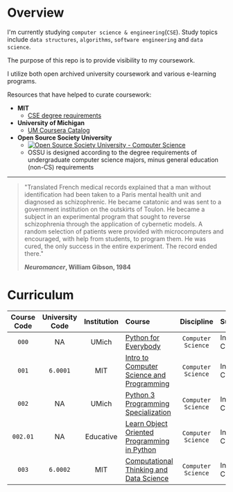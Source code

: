 
# Overview

I'm currently studying `computer science & engineering`(`CSE`). Study topics include `data structures`, `algorithms`, `software engineering` and `data science`.

The purpose of this repo is to provide visibility to my coursework.

I utilize both open archived university coursework and various e-learning programs. 

Resources that have helped to curate coursework:

* **MIT**
	* [CSE degree requirements](http://catalog.mit.edu/degree-charts/computer-science-engineering-course-6-3/)
* **University of Michigan**
	* [UM Coursera Catalog](https://online.umich.edu/coursera-for-students/)
* **Open Source Society University**
	* [![Open Source Society University - Computer Science](https://img.shields.io/badge/OSSU-computer--science-blue.svg)](https://github.com/ossu/computer-science)
	* OSSU is designed according to the degree requirements of undergraduate computer science majors, minus general education (non-CS) requirements



---


> "Translated French medical records explained that a man without identification had been taken to a Paris mental health unit and diagnosed as schizophrenic. He became catatonic and was sent to a government institution on the outskirts of Toulon. He became a subject in an experimental program that sought to reverse schizophrenia through the application of cybernetic models. A random selection of patients were provided with microcomputers and encouraged, with help from students, to program them. He was cured, the only success in the entire experiment. The record ended there." 
> 
> **_Neuromancer_, William Gibson, 1984**



# Curriculum



| Course Code     | University Code     | Institution               | Course                                    								                                      | Discipline         | Subject                    |  Repo						
| :-----------:   | :---------------:   | :-----------------------: | :------------------------------------------------------------------------------                                                                                 | :----------------: | :------------------------- |  :----------------:  				
| `000`           |  NA                 | UMich                     | [Python for Everybody](https://www.py4e.com/lessons)                      					                                      | `Computer Science`   | Intro-CS                 |  [Folder]( https://github.com/rovertm/Open-Source-Curriculum/tree/main/000-Python-for-Everybody )
| `001`           | `6.0001`            | MIT                       | [Intro to Computer Science and Programming](https://ocw.mit.edu/courses/6-0001-introduction-to-computer-science-and-programming-in-python-fall-2016/) 	         | `Computer Science`   | Intro-CS              |  [Folder]( https://github.com/rovertm/Open-Source-Curriculum/tree/main/001-Intro-to-CS-and-Programming )
| `002`           |  NA                 | UMich                     | [Python 3 Programming Specialization](https://www.coursera.org/specializations/python-3-programming?#courses)                      			         | `Computer Science`   | Intro-CS              |  [Folder]( https://github.com/rovertm/Open-Source-Curriculum/tree/main/002-Python-3-Specialization )
| `002.01`        |  NA                 | Educative                 | [Learn Object Oriented Programming in Python](https://www.educative.io/courses/learn-object-oriented-programming-in-python)       	            	         | `Computer Science`   | Intro-CS              |  [Folder]( https://github.com/rovertm/CS-Curriculum/tree/main/002.01-Learn-OOP-Python )
| `003`           | `6.0002`            | MIT                       | [Computational Thinking and Data Science](https://ocw.mit.edu/courses/6-0002-introduction-to-computational-thinking-and-data-science-fall-2016/)       	         | `Computer Science`   | Intro-CS              |  [Folder](https://github.com/rovertm/Open-Source-Curriculum/tree/main/003-Computational-Thinking-and-Data-Science )
